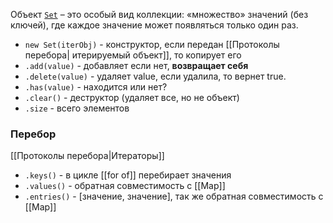 Объект [`Set`](https://developer.mozilla.org/en-US/docs/Web/JavaScript/Reference/Global_Objects/Set) – это особый вид коллекции: «множество» значений (без ключей), где каждое значение может появляться только один раз.

- `new Set(iterObj)` - конструктор, если передан [[Протоколы перебора| итерируемый объект]], то копирует его
- `.add(value)` - добавляет если нет, **возвращает себя** 
- `.delete(value)` - удаляет value, если удалила, то вернет true.
- `.has(value)` - находится или нет?
- `.clear()` - деструктор (удаляет все, но не объект)
- `.size` - всего элементов

### Перебор

[[Протоколы перебора|Итераторы]]

- `.keys()` - в цикле [[for of]] перебирает значения
- `.values()` - обратная совместимость с [[Map]]
- `.entries()` - [значение, значение], так же обратная совместимость с [[Map]]